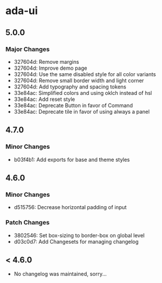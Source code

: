 # ada-ui

## 5.0.0

### Major Changes

- 327604d: Remove margins
- 327604d: Improve demo page
- 327604d: Use the same disabled style for all color variants
- 327604d: Remove small border width and light corner
- 327604d: Add typography and spacing tokens
- 33e84ac: Simplified colors and using oklch instead of hsl
- 33e84ac: Add reset style
- 33e84ac: Deprecate Button in favor of Command
- 33e84ac: Deprecate tile in favor of using always a panel

## 4.7.0

### Minor Changes

- b03f4b1: Add exports for base and theme styles

## 4.6.0

### Minor Changes

- d515756: Decrease horizontal padding of input

### Patch Changes

- 3802546: Set box-sizing to border-box on global level
- d03c0d7: Add Changesets for managing changelog

## < 4.6.0

- No changelog was maintained, sorry...
